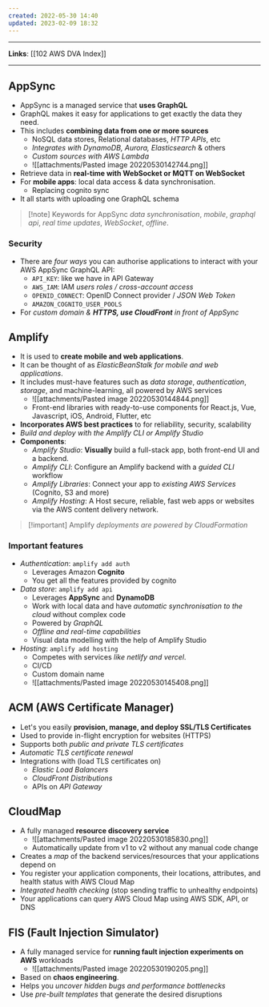 ```yaml
---
created: 2022-05-30 14:40
updated: 2023-02-09 18:32
---
```

---
**Links**: [[102 AWS DVA Index]]

---
## AppSync
- AppSync is a managed service that **uses GraphQL**
- GraphQL makes it easy for applications to get exactly the data they need.
- This includes **combining data from one or more sources**
	- NoSQL data stores, Relational databases, *HTTP APIs*, etc
	- *Integrates with DynamoDB, Aurora, Elasticsearch* & others
	- *Custom sources with AWS Lambda*
	- ![[attachments/Pasted image 20220530142744.png]]
- Retrieve data in **real-time with WebSocket or MQTT on WebSocket**
- For **mobile apps**: local data access & data synchronisation.
	- Replacing cognito sync
- It all starts with uploading one GraphQL schema

> [!note] Keywords for AppSync *data synchronisation*, *mobile*, *graphql api*, *real time updates*, *WebSocket*, *offline*.

### Security
- There are *four ways* you can authorise applications to interact with your AWS AppSync GraphQL API:
	- `API_KEY`: like we have in API Gateway
	- `AWS_IAM`: IAM *users roles / cross-account access*
	- `OPENID_CONNECT`: OpenID Connect provider / *JSON Web Token*
	- `AMAZON_COGNITO_USER_POOLS`
- For *custom domain & **HTTPS, use CloudFront** in front of AppSync*

## Amplify
- It is used to **create mobile and web applications**.
- It can be thought of as *ElasticBeanStalk for mobile and web applications*.
- It includes must-have features such as *data storage*, *authentication*, *storage*, and machine-learning, all powered by AWS services
	- ![[attachments/Pasted image 20220530144844.png]]
	- Front-end libraries with ready-to-use components for React.js, Vue, Javascript, iOS, Android, Flutter, etc
-  **Incorporates AWS best practices** to for reliability, security, scalability
- *Build and deploy with the Amplify CLI or Amplify Studio*
- **Components**:
	- *Amplify Studio*: **Visually** build a full-stack app, both front-end UI and a backend. 
	- *Amplify CLI*: Configure an Amplify backend with a *guided CLI* workflow
	- *Amplify Libraries*: Connect your app to *existing AWS Services* (Cognito, S3 and more) 
	- *Amplify Hosting*: A Host secure, reliable, fast web apps or websites via the AWS content delivery network.

> [!important] Amplify *deployments are powered by CloudFormation*

### Important features
- *Authentication*: `amplify add auth`
	- Leverages Amazon **Cognito**
	- You get all the features provided by cognito
- *Data store*: `amplify add api`
	- Leverages **AppSync** and **DynamoDB**
	- Work with local data and have *automatic synchronisation to the cloud* without complex code
	- Powered by *GraphQL*
	- *Offline and real-time capabilities*
	- Visual data modelling with the help of Amplify Studio
- *Hosting*: `amplify add hosting`
	- Competes with services *like netlify and vercel*.
	- CI/CD
	- Custom domain name
	- ![[attachments/Pasted image 20220530145408.png]]

## ACM (AWS Certificate Manager)
- Let's you easily **provision, manage, and deploy SSL/TLS Certificates**
- Used to provide in-flight encryption for websites (HTTPS)
- Supports both *public and private TLS certificates*
- *Automatic TLS certificate renewal*
- Integrations with (load TLS certificates on)
	- *Elastic Load Balancers*
	- *CloudFront Distributions*
	- APIs on *API Gateway*

## CloudMap
- A fully managed **resource discovery service**
	- ![[attachments/Pasted image 20220530185830.png]]
	- Automatically update from v1 to v2 without any manual code change
- Creates a *map* of the backend services/resources that your applications depend on
- You register your application components, their locations, attributes, and health status with AWS Cloud Map
- *Integrated health checking* (stop sending traffic to unhealthy endpoints)
- Your applications can query AWS Cloud Map using AWS SDK, API, or DNS

## FIS (Fault Injection Simulator)
- A fully managed service for **running fault injection experiments on AWS** workloads 
	- ![[attachments/Pasted image 20220530190205.png]]
- Based on **chaos engineering**. 
- Helps you *uncover hidden bugs and performance bottlenecks*
- Use *pre-built templates* that generate the desired disruptions